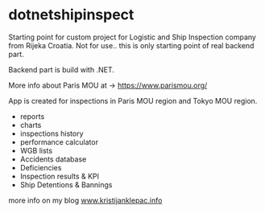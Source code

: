 # dotnetshipinspect

Starting point for custom project for Logistic and Ship Inspection company from Rijeka Croatia. Not for use.. this is only starting point of real backend part.

Backend part is build with .NET.

More info about Paris MOU at -> https://www.parismou.org/

App is created for inspections in Paris MOU region and Tokyo MOU region. 

- reports
- charts
- inspections history
- performance calculator
- WGB lists
- Accidents database
- Deficiencies
- Inspection results & KPI
- Ship Detentions & Bannings

more info on my blog www.kristijanklepac.info

